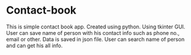 # Contact-book
This is simple contact book app. Created using python. Using  tkinter GUI. User can save name of person with his contact info such as phone no., email or other. Data is saved  in json file. User can search name of person and can get his all info.
